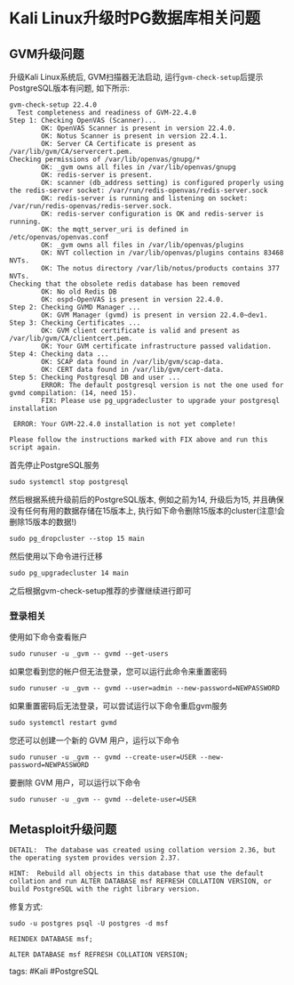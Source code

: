 # Kali Linux升级时PG数据库相关问题
## GVM升级问题

升级Kali Linux系统后, GVM扫描器无法启动, 运行`gvm-check-setup`后提示PostgreSQL版本有问题, 如下所示:
````
gvm-check-setup 22.4.0
  Test completeness and readiness of GVM-22.4.0
Step 1: Checking OpenVAS (Scanner)... 
        OK: OpenVAS Scanner is present in version 22.4.0.
        OK: Notus Scanner is present in version 22.4.1.
        OK: Server CA Certificate is present as /var/lib/gvm/CA/servercert.pem.
Checking permissions of /var/lib/openvas/gnupg/*
        OK: _gvm owns all files in /var/lib/openvas/gnupg
        OK: redis-server is present.
        OK: scanner (db_address setting) is configured properly using the redis-server socket: /var/run/redis-openvas/redis-server.sock
        OK: redis-server is running and listening on socket: /var/run/redis-openvas/redis-server.sock.
        OK: redis-server configuration is OK and redis-server is running.
        OK: the mqtt_server_uri is defined in /etc/openvas/openvas.conf
        OK: _gvm owns all files in /var/lib/openvas/plugins
        OK: NVT collection in /var/lib/openvas/plugins contains 83468 NVTs.
        OK: The notus directory /var/lib/notus/products contains 377 NVTs.
Checking that the obsolete redis database has been removed
        OK: No old Redis DB
        OK: ospd-OpenVAS is present in version 22.4.0.
Step 2: Checking GVMD Manager ... 
        OK: GVM Manager (gvmd) is present in version 22.4.0~dev1.
Step 3: Checking Certificates ... 
        OK: GVM client certificate is valid and present as /var/lib/gvm/CA/clientcert.pem.
        OK: Your GVM certificate infrastructure passed validation.
Step 4: Checking data ... 
        OK: SCAP data found in /var/lib/gvm/scap-data.
        OK: CERT data found in /var/lib/gvm/cert-data.
Step 5: Checking Postgresql DB and user ... 
        ERROR: The default postgresql version is not the one used for gvmd compilation: (14, need 15).
        FIX: Please use pg_upgradecluster to upgrade your postgresql installation

 ERROR: Your GVM-22.4.0 installation is not yet complete!
 
Please follow the instructions marked with FIX above and run this
script again.
````

首先停止PostgreSQL服务

    sudo systemctl stop postgresql

然后根据系统升级前后的PostgreSQL版本, 例如之前为14, 升级后为15, 并且确保没有任何有用的数据存储在15版本上, 执行如下命令删除15版本的cluster(注意!会删除15版本的数据!)

    sudo pg_dropcluster --stop 15 main

然后使用以下命令进行迁移

    sudo pg_upgradecluster 14 main

之后根据gvm-check-setup推荐的步骤继续进行即可

### 登录相关

使用如下命令查看账户

    sudo runuser -u _gvm -- gvmd --get-users

如果您看到您的帐户但无法登录，您可以运行此命令来重置密码

    sudo runuser -u _gvm -- gvmd --user=admin --new-password=NEWPASSWORD

如果重置密码后无法登录，可以尝试运行以下命令重启gvm服务

    sudo systemctl restart gvmd
    
您还可以创建一个新的 GVM 用户，运行以下命令

    sudo runuser -u _gvm -- gvmd --create-user=USER --new-password=NEWPASSWORD

要删除 GVM 用户，可以运行以下命令

    sudo runuser -u _gvm -- gvmd --delete-user=USER



## Metasploit升级问题

```
DETAIL:  The database was created using collation version 2.36, but the operating system provides version 2.37.

HINT:  Rebuild all objects in this database that use the default collation and run ALTER DATABASE msf REFRESH COLLATION VERSION, or build PostgreSQL with the right library version.
```

修复方式:

```
sudo -u postgres psql -U postgres -d msf

REINDEX DATABASE msf;

ALTER DATABASE msf REFRESH COLLATION VERSION;
```


tags: #Kali #PostgreSQL
